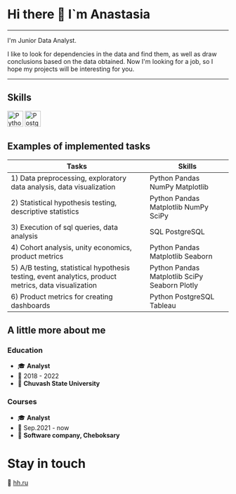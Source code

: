 # Hi there 👋 I`m Anastasia
____
I'm Junior Data Analyst.

I like to look for dependencies in the data and find them, as well as draw conclusions based on the data obtained.
Now I'm looking for a job, so I hope my projects will be interesting for you.
____

## Skills

<p align="left">
<a href="https://www.python.org/" target="_blank" rel="noreferrer"><img src="https://raw.githubusercontent.com/danielcranney/readme-generator/main/public/icons/skills/python-colored.svg" width="36" height="36" alt="Python" /></a>
<a href="https://www.postgresql.org/" target="_blank" rel="noreferrer"><img src="https://raw.githubusercontent.com/danielcranney/readme-generator/main/public/icons/skills/postgresql-colored.svg" width="36" height="36" alt="PostgreSQL" /></a>
</p>
  
## Examples of implemented tasks
  
|Tasks | Skills |
|--------------|----------------------|
|1)	Data preprocessing, exploratory data analysis, data visualization|Python Pandas NumPy Matplotlib|
|2) Statistical hypothesis testing, descriptive statistics	|Python Pandas Matplotlib NumPy SciPy|
|3)	Execution of sql queries, data analysis	|SQL PostgreSQL|
|4)	Cohort analysis, unity economics, product metrics|	Python Pandas Matplotlib Seaborn|
|5) A/B testing, statistical hypothesis testing, event analytics, product metrics, data visualization|Python Pandas Matplotlib SciPy Seaborn Plotly|
|6)	Product metrics for creating dashboards|	Python PostgreSQL Tableau|


## A little more about me
  
### Education
  
- 🎓 **Analyst** 
- 📆 2018 - 2022
- 📍 **Chuvash State University**
 
 ### Courses

- 🎓 **Analyst**
- 📆 Sep.2021 - now
- 📍 **Software company, Cheboksary**

# Stay in touch

📜 [hh.ru](https://cheboksary.hh.ru/applicant/resumes/view?resume=aebfdfa8ff0c96ebc70039ed1f496a55374e4c&customDomain=1)
